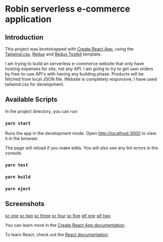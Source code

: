 # Robin serverless e-commerce application

## Introduction

This project was bootstrapped with [Create React App](https://github.com/facebook/create-react-app),  using the [Tailwind.css](https://tailwindcss.com/), [Redux](https://redux.js.org/) and [Redux Toolkit](https://redux-toolkit.js.org/) template.

I am trying to build an serverless e-commerce website that only have hosting expenses for site, not any API. I am going to try to get user orders by free-to-use API's with having any building phase. Products will be fetched from local JSON file. Website is completely responsive, I have used tailwind.css for development.

## Available Scripts

In the project directory, you can run:

### `yarn start`

Runs the app in the development mode.
Open [http://localhost:3000](http://localhost:3000) to view it in the browser.

The page will reload if you make edits.
You will also see any lint errors in the console.

### `yarn test`

### `yarn build`

### `yarn eject`

## Screenshots

[sc one](https://i.ibb.co/jJW6qGC/robin1.png)
[sc two](https://i.ibb.co/pJmhHm2/robin2.png)
[sc three](https://i.ibb.co/TrJRhBB/robin3.png)
[sc four](https://i.ibb.co/30wgyvG/robin4.png)
[sc five](https://i.ibb.co/54Zn6cx/robin5.png)
[gif one](https://i.ibb.co/NxjXpQY/CPT2109031117-494x613.gif)
[gif two](https://i.ibb.co/r3Cr8j0/CPT2109031114-494x1056.gif)

You can learn more in the [Create React App documentation](https://facebook.github.io/create-react-app/docs/getting-started).

To learn React, check out the [React documentation](https://reactjs.org/).

